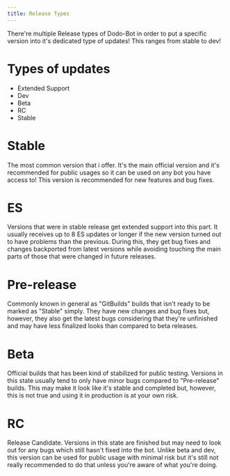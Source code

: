 ```yaml
---
title: Release Types
---
```

There're multiple Release types of Dodo-Bot in order to put a specific version into it's dedicated type of updates! This ranges from stable to dev!

# Types of updates
* Extended Support
* Dev
* Beta
* RC
* Stable

# Stable
The most common version that i offer. It's the main official version and it's recommended for public usages so it can be used on any bot you have access to! This version is recommended for new features and bug fixes.

# ES
Versions that were in stable release get extended support into this part. It usually receives up to 8 ES updates or longer if the new version turned out to have problems than the previous. During this, they get bug fixes and changes backported from latest versions while avoiding touching the main parts of those that were changed in future releases.

# Pre-release
Commonly known in general as "GitBuilds" builds that isn't ready to be marked as "Stable" simply. They have new changes and bug fixes but, however, they also get the latest bugs considering that they're unfinished and may have less finalized looks than compared to beta releases.

# Beta
Official builds that has been kind of stabilized for public testing. Versions in this state usually tend to only have minor bugs compared to "Pre-release" builds. This may make it look like it's stable and completed but, however, this is not true and using it in production is at your own risk.

# RC
Release Candidate. Versions in this state are finished but may need to look out for any bugs which still hasn't fixed into the bot. Unlike beta and dev, this version can be used for public usage with minimal risk but it's still not really recommended to do that unless you're aware of what you're doing.